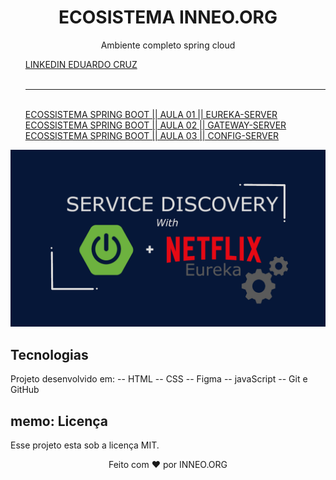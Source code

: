 <h1 align="center">ECOSISTEMA INNEO.ORG</h1>

<p align="center">Ambiente completo spring cloud</p>

<ul style="list-style: none;"> 
   <li><a href="[#](https://www.linkedin.com/in/eduardokruz/)" target="_blank">LINKEDIN EDUARDO CRUZ</a></li>
   <br /><hr /> <br />
   <li><a href="https://youtu.be/OQS8Mn0l_4U?si=oxCF43PKeD6Ur5yS" target="_blank">ECOSSISTEMA SPRING BOOT || AULA 01 || EUREKA-SERVER</a></li>
   <li><a href="#" target="_blank">ECOSSISTEMA SPRING BOOT || AULA 02 || GATEWAY-SERVER</a></li>
   <li><a href="#" target="_blank">ECOSSISTEMA SPRING BOOT || AULA 03 || CONFIG-SERVER</a></li>
</ul>

<p align="center">
  <img src=".github/eureka-cloud.png" alt="" />
</p>

## Tecnologias

Projeto desenvolvido em:
-- HTML
-- CSS
-- Figma
-- javaScript
-- Git e GitHub

## memo: Licença

Esse projeto esta sob a licença MIT.

<p align="center">
Feito com ❤ por INNEO.ORG
</p>

<style>
   ul, li, a {
     align="center"
     text-decoration-line: none;
     list-style-type: none;
   }
</style>
